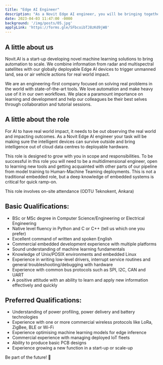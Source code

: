 ```yaml
---
title: "Edge AI Engineer"
description: "As a Novit Edge AI engineer, you will be bringing together embedded software engineering with machine learning for our system processing spaceborne image and radar data, triggering robotic actions. The ideal candidate would be passionate about creating intelligent products never seen elsewhere before. You must be a self-starter, responsive, flexible, and able to succeed within an open collaborative peer environment. This role involves on-site attendance. (ODTU Teknokent, Ankara)"
date: 2023-04-03 11:47:00 -0000
background: '/img/posts/05.jpg'
applyLink: 'https://forms.gle/SFbcoibTJ8zKd9jW8'
---
```


## A little about us

Novit.AI is a start-up developing novel machine learning solutions to bring automation to scale. We combine information from radar and multispectral satellites with our globally deployable Edge AI devices to trigger unmanned land, sea or air vehicle actions for real world impact.

We are an engineering-first company focused on solving real problems in the world with state-of-the-art tools. We love automation and make heavy use of it in our own workflows. We place a paramount importance on learning and development and help our colleagues be their best selves through collaboration and tutorial sessions.

## A little about the role

For AI to have real world impact, it needs to be out observing the real world and impacting outcomes. As a Novit Edge AI engineer your task will be making sure the intelligent devices can survive outside and bring intelligence out of cloud data centres to deployable hardware.

This role is designed to grow with you in scope and responsibilities. To be successful in this role you will need to be a multidimensional engineer, open to learning new tools and getting acquainted with other parts of our pipeline from model training to Human-Machine Teaming deployments. This is not a traditional embedded role, but a deep knowledge of embedded systems is critical for quick ramp-on.

This role involves on-site attendance (ODTU Teknokent, Ankara)

## Basic Qualifications:

* BSc or MSc degree in Computer Science/Engineering or Electrical Engineering
* Native level fluency in Python and C or C++ (tell us which one you prefer)
* Excellent command of written and spoken English
* Commercial embedded development experience with multiple platforms
* Sound understanding of machine learning fundamentals
* Knowledge of Unix/POSIX environments and embedded Linux
* Experience in writing low-level drivers, interrupt service routines and general troubleshooting/debugging with hardware
* Experience with common bus protocols such as SPI, I2C, CAN and UART
* A positive attitude with an ability to learn and apply new information effectively and quickly

## Preferred Qualifications:

* Understanding of power profiling, power delivery and battery technologies
* Experience with one or more commercial wireless protocols like LoRa, ZigBee, BLE or Wi-Fi
* Experience optimising machine learning models for edge inference
* Commercial experience with managing deployed IoT fleets
* Ability to produce basic PCB designs
* Experience growing a new function in a start-up or scale-up

Be part of the future! 🚀
